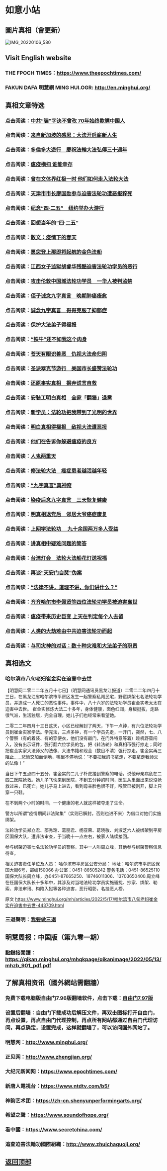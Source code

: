 # 如意小站

## 圖片真相（會更新）

![IMG_20220106_580](https://user-images.githubusercontent.com/79625284/168565404-c25be8f4-3980-4072-9644-999fbdae86b8.jpg)

## Visit English website

### THE FPOCH TIMES：https://www.theepochtimes.com/

### FAKUN DAFA 明慧網 MING HUI.OGR: http://en.minghui.org/

## 真相文章特选

### 点击阅读：[中共“骗”字诀不曾改 70年始终欺瞒中国人](https://github.com/pinhe91/dhjzx/tree/main)

### 点击阅读：[来自新加坡的感恩：大法开启崭新人生](https://github.com/pinhe91/dfhdzs/tree/main)

### 点击阅读：[多倫多大遊行　慶祝法輪大法弘傳三十週年](https://github.com/pinhe91/wysdyx/tree/main)

### 点击阅读：[瘟疫横扫 谁能幸存](https://github.com/pinhe91/dgdjn/tree/main)

### 点击阅读：[曾在文体界红极一时 他们如何走入法轮大法](https://github.com/pinhe91/wtjrysdfh/tree/main)

### 点击阅读：[天津市市长廖国勋参与迫害法轮功遭恶报猝死](https://github.com/pinhe91/ebswhzj/tree/main)

### 点击阅读：[纪念“四·二五”　纽约举办大游行](https://github.com/pinhe91/sewhpsf/tree/main)

### 点击阅读：[回想当年的“四·二五”](https://github.com/pinhe91/hxdnsew/tree/main)

### 点击阅读：[散文：疫情下的春天](https://github.com/pinhe91/yqxdct/tree/main)

### 点击阅读：[愿您登上那即将起航的金色法船](https://github.com/pinhe91/ynndsfc/tree/main)

### 点击阅读：[江西女子监狱胡睿华残酷迫害法轮功学员的恶行](https://github.com/pinhe91/qcphflgex/tree/main)

### 点击阅读：[攻击伦敦中国城法轮功学员　一华人被判监禁](https://github.com/pinhe91/erzb/tree/main)

### 点击阅读：[侄子诚念九字真言　晚期肺癌痊愈](https://github.com/pinhe91/xdfyf/tree/main)

### 点击阅读：[诚念九字真言　哥哥克服了抑郁症](https://github.com/pinhe91/jzzyh/tree/main)

### 点击阅读：[保护大法弟子得福报](https://github.com/pinhe91/zxdzs/tree/main)

### 点击阅读：[“铁牛”还不如我这个肉身](https://github.com/pinhe91/hsfbm/tree/main)

### 点击阅读：[苍天有眼识善恶　仇视大法命归阴](https://github.com/pinhe91/chdfzeb/tree/main)

### 点击阅读：[圣派翠克节游行　美国市长盛赞法轮功](https://github.com/pinhe91/gwzcflg/tree/main)

### 点击阅读：[还原事实真相　摒弃谎言自救](https://github.com/pinhe91/phflgyz/tree/main)

### 点击阅读：[安裝工明白真相　全家「翻牆」退黨](https://github.com/pinhe91/stbpay/tree/main)

### 点击阅读：[新学员：法轮功把我带到了光明的世界](https://github.com/pinhe91/flggwgm/tree/main)

### 点击阅读：[明白真相得福报　敌视大法遭恶报](https://github.com/pinhe91/mzxdjd/tree/main)

### 点击阅读：[他们在告诉你躲避瘟疫的良方](https://github.com/pinhe91/bwylf/tree/main)

### 点击阅读：[人鬼两重天](https://github.com/pinhe91/xdfcs/tree/main)

### 点击阅读：[修法轮大法　癌症患者越活越年轻](https://github.com/pinhe91/xdfh/tree/main)

### 点击阅读：[“九字真言”真神奇](https://github.com/pinhe91/njzzyh/tree/main)

### 点击阅读：[染疫后念九字真言　三天恢复健康](https://github.com/pinhe91/rynjzzyh/tree/main)

### 点击阅读：[明真相退党后　邻居大爷癌症康复](https://github.com/pinhe91/stbpa/tree/main)

### 点击阅读：[上网学法轮功 　九十余国两万多人受益](https://github.com/pinhe91/jcxw5/tree/main)

### 点击阅读：[讲真相中疑难问题的简答](https://github.com/pinhe91/jcxw3/tree/main)

### 点击阅读：[台湾灯会　法轮大法船花灯送祝福](https://github.com/pinhe91/dfhcjsr/tree/main) 

### 点击阅读：[再谈“天安门自焚”伪案](https://github.com/pinhe91/whjm/tree/main)

### 点击阅读：[“法律不讲，道理不讲，你们讲什么？”](https://github.com/pinhe91/jlxe/tree/main)

### 点击阅读：[齐齐哈尔市李佩贤等四位法轮功学员被迫害离世](https://github.com/pinhe91/tzpaflg/tree/main)

### 点击阅读：[瘟疫带来历史巨变 上天在判定每个人去留](https://github.com/pinhe91/jcxw2/blob/main/README.md)

### 点击阅读：[人类的大劫难由中共迫害法轮功而起](https://github.com/pinhe91/jcxw4/tree/main) 

### 点击阅读：[与司灾神的对话：数十种灾难和大法弟子的职责](https://github.com/pinhe91/jcxw1/tree/main) 

## 真相选文

### 哈尔滨市八旬老妇崔金实在迫害中去世

【明慧网二零二二年五月十七日】（明慧网通讯员黑龙江报道）二零二二年四月十三日，在黑龙江省哈尔滨市平房区发生一起警察私闯民宅，野蛮绑架七名法轮功学员，并造成一人死亡的恶性事件。事件中，八十六岁的法轮功学员崔金实老太太在迫害中去世。
崔金实修炼大法二十多年，身体健康，面色红润，身板挺拔，走路很气派，生活独居，完全自理，她儿子们也经常来看望她。

二零二二年四月十三日这天，小区已经解封了两天，下午一点钟，有六位法轮功学员到崔金实家学法。学完法，三点多钟，有一个学员先走，一开门，突然，七、八个警察（有的着装、有的穿便衣，他们没有敲门，在门外特意等着）趁机野蛮闯入，没有出示证件，强行翻六位学员的包，把《转法轮》和真相币强行掠走；同时把崔金实家大法师父的法像、大法书籍和现金（数目不清）强行掠走。崔金实再三阻止……悲愤交加而倒地，嘴里不停地说：“不要把我的书拿走，不要拿走我师父的法像！”

当日下午五点四十五分，崔金实的二儿子朴虎接到警察的电话，说他母亲病危在二四二医院抢救。她儿子飞快来到医院，不到五分钟的时间，医生从里面出来说没抢救过来，已死亡。她儿子马上进去，看到母亲脸色很不好，喉管已被割开，脚上只穿一只鞋。

在不到两个小时的时间，一个健康的老人就这样被夺走了生命。

警方以所谓“疫情期间非法聚集”（实则已解封，否则也进不来）为借口对她们实施绑架。

法轮功学员郑立君、邵秀玲、葛丽君、杨亚荣、葛晓敬、刘淑芝六人被绑架到平房区国保大队，遭非法审查，于当晚十一点左右，被家人陆续接回。

参与绑架迫害七名法轮功学员的警察，其中一人叫周立峰，其他参与绑架警察信息待查。

相关迫害责任单位及人员：
哈尔滨市平房区公安分局：
地址：哈尔滨市平房区保国大街6号，邮编150066
办公室：0451-86505242
警务电话：0451-86525110
国保大队长周立峰，办0451-87665250、18746011306、13703650400.周立峰在任国保大队长十多年中，其涉及对当地法轮功学员实施骚扰、抄家、绑架、勒索、非法审讯、构陷入狱等各种迫害，恶行昭彰，名挂恶人榜。

原文 https://www.minghui.org/mh/articles/2022/5/17/哈尔滨市八旬老妇崔金实在迫害中去世-443709.html

### 三退聲明：[我要做三退](https://tuidang.epochtimes.com/)

## 明慧周报：中国版（第九零一期）

### 點鏈接閱讀：https://qikan.minghui.org/mhqkpage/qikanimage/2022/05/13/mhzb_901_pdf.pdf

## 了解真相资讯（國外網站需翻牆）

### 免费下载电脑版自由门7.96版翻墙软件，点击下载：[自由门7.97版](https://github.com/pinhe91/tuiguang/files/6839679/fg797r.zip)

### 设置后翻墙：自由门下载成功后解压文件，再双击图标打开自由门，再点设置，再点自由门代理控制，再点所有网站都通过自由门代理访问，再点确定，设置完成，这样就翻墙了，可以访问国外网站了。

### 明慧网：http://www.minghui.org/

### 正见网：http://www.zhengjian.org/

### 大纪元新闻网：https://www.epochtimes.com/

### 新唐人電視台：https://www.ntdtv.com/b5/

### 神韵艺术团：https://zh-cn.shenyunperformingarts.org/

### 希望之聲：https://www.soundofhope.org/

### 看中國：https://www.secretchina.com/

### 追查迫害法輪功國際組織：http://www.zhuichaguoji.org/

## [返回顶部](https://git.io/Js3EY)

